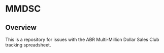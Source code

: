 # MMDSC
## Overview
This is a repository for issues with the ABR Multi-Million Dollar Sales Club tracking spreadsheet.
